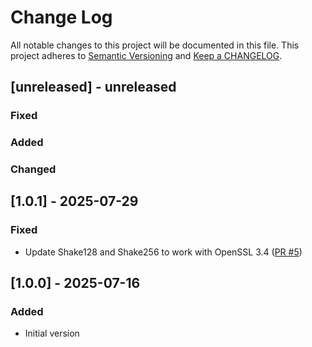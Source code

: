 # Change Log

All notable changes to this project will be documented in this file. This project adheres to [Semantic Versioning](http://semver.org/) and [Keep a CHANGELOG](http://keepachangelog.com/).

## [unreleased] - unreleased

### Fixed


### Added


### Changed


## [1.0.1] - 2025-07-29

### Fixed

- Update Shake128 and Shake256 to work with OpenSSL 3.4 ([PR #5](https://github.com/ponylang/ssl/pull/5))

## [1.0.0] - 2025-07-16

### Added

- Initial version

